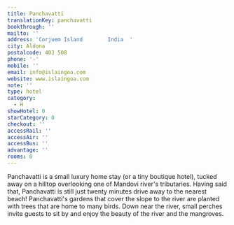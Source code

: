 ```yaml
---
title: Panchavatti
translationKey: panchavatti
bookthrough: ''
mailto: ''
address: 'Corjuem Island        India  '
city: Aldona
postalcode: 403 508
phone: '-'
mobile: ''
email: info@islaingoa.com
website: www.islaingoa.com
note: ''
type: hotel
category:
  - H
showHotel: 0
starCategory: 0
checkout: ''
accessRail: ''
accessAir: ''
accessBus: ''
advantage: ''
rooms: 0
---
```

Panchavatti is a small luxury home stay (or a tiny boutique hotel), tucked away on a hilltop overlooking one of Mandovi river's tributaries. Having said that, Panchavatti is still just twenty minutes drive away to the nearest beach!     Panchavatti's gardens that cover the slope to the river are planted with trees that are home to many birds. Down near the river, small perches invite guests to sit by and enjoy the beauty of the river and the mangroves.   